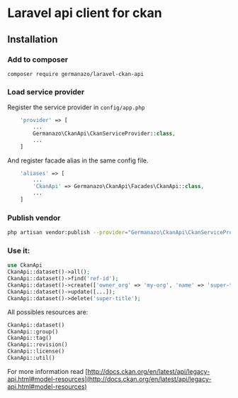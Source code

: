 # Laravel api client for ckan

## Installation

### Add to composer

`composer require germanazo/laravel-ckan-api`

### Load service provider

Register the service provider in `config/app.php`

```php
    'provider' => [
        ...
        Germanazo\CkanApi\CkanServiceProvider::class,
        ...
    ]
```

And register facade alias in the same config file. 


```php
    'aliases' => [
        ...
        'CkanApi' => Germanazo\CkanApi\Facades\CkanApi::class,
        ...
    ]
```

### Publish vendor 

```sh
php artisan vendor:publish --provider="Germanazo\CkanApi\CkanServiceProvider"
```

### Use it:

```php
use CkanApi
CkanApi::dataset()->all();
CkanApi::dataset()->find('ref-id');
CkanApi::dataset()->create(['owner_org' => 'my-org', 'name' => 'super-title','title' => 'SUPER API TITLE']);
CkanApi::dataset()->update([...]);
CkanApi::dataset()->delete('super-title');
```

All possibles resources are:

```php
CkanApi::dataset()
CkanApi::group()
CkanApi::tag()
CkanApi::revision()
CkanApi::license()
CkanApi::util()
```

For more information read [http://docs.ckan.org/en/latest/api/legacy-api.html#model-resources](http://docs.ckan.org/en/latest/api/legacy-api.html#model-resources)